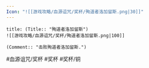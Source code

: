 ```yaml
---
Icon: "![[游戏攻略/血源诅咒/奖杯/殉道者洛加留斯.png|30]]"
---
```

```ad-common-bronze-trophy
title: (Title:: "殉道者洛加留斯")
![[游戏攻略/血源诅咒/奖杯/殉道者洛加留斯.png|100]]

(Comment:: "击败殉道者洛加留斯.")
```

#血源诅咒/奖杯 #奖杯 #奖杯/铜
